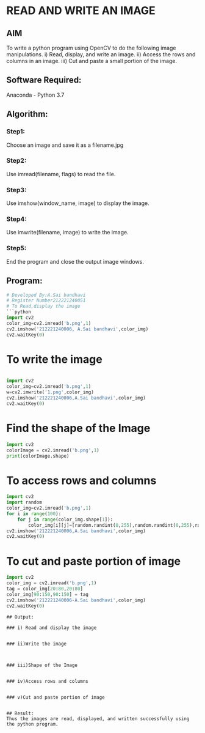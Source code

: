 # READ AND WRITE AN IMAGE
## AIM
To write a python program using OpenCV to do the following image manipulations.
i) Read, display, and write an image.
ii) Access the rows and columns in an image.
iii) Cut and paste a small portion of the image.

## Software Required:
Anaconda - Python 3.7
## Algorithm:
### Step1:
Choose an image and save it as a filename.jpg
### Step2:
Use imread(filename, flags) to read the file.
### Step3:
Use imshow(window_name, image) to display the image.
### Step4:
Use imwrite(filename, image) to write the image.
### Step5:
End the program and close the output image windows.
## Program:
```python
# Developed By:A.Sai bandhavi
# Register Number212221240051
# To Read,display the image
```python
import cv2
color_img=cv2.imread('b.png',1)
cv2.imshow('212221240006, A.Sai bandhavi',color_img)
cv2.waitKey(0)
```


# To write the image

```python

import cv2
color_img=cv2.imread('b.png',1)
w=cv2.imwrite('1.png',color_img)
cv2.imshow('212221240006,A.Sai bandhavi',color_img)
cv2.waitKey(0)
```



# Find the shape of the Image
```python
import cv2
colorImage = cv2.imread('b.png',1)
print(colorImage.shape)
```



# To access rows and columns
```python
import cv2
import random
color_img=cv2.imread('b.png',1)
for i in range(100):
    for j in range(color_img.shape[1]):
        color_img[i][j]=[random.randint(0,255),random.randint(0,255),random.randint(0,255)]
cv2.imshow('212221240006,A.Sai bandhavi',color_img)
cv2.waitKey(0)
```




# To cut and paste portion of image
```python
import cv2
color_img = cv2.imread('b.png',1)
tag = color_img[20:80,20:80]
color_img[90:150,90:150] = tag
cv2.imshow('212221240006-A.Sai bandhavi',color_img)
cv2.waitKey(0)
```









```
## Output:

### i) Read and display the image


### ii)Write the image



### iii)Shape of the Image


### iv)Access rows and columns


### v)Cut and paste portion of image


## Result:
Thus the images are read, displayed, and written successfully using the python program.



